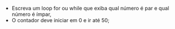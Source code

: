 * Escreva um loop for ou while que exiba qual número é par e qual número é ímpar,
* O contador deve iniciar em 0 e ir até 50;